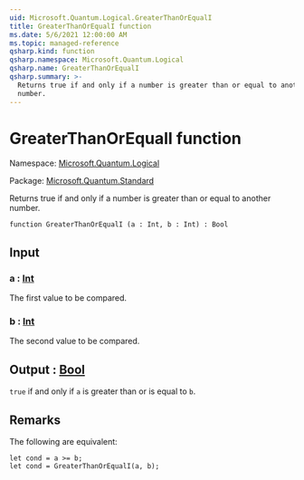 ```yaml
---
uid: Microsoft.Quantum.Logical.GreaterThanOrEqualI
title: GreaterThanOrEqualI function
ms.date: 5/6/2021 12:00:00 AM
ms.topic: managed-reference
qsharp.kind: function
qsharp.namespace: Microsoft.Quantum.Logical
qsharp.name: GreaterThanOrEqualI
qsharp.summary: >-
  Returns true if and only if a number is greater than or equal to another
  number.
---
```


# GreaterThanOrEqualI function

Namespace: [Microsoft.Quantum.Logical](xref:Microsoft.Quantum.Logical)

Package: [Microsoft.Quantum.Standard](https://nuget.org/packages/Microsoft.Quantum.Standard)


Returns true if and only if a number is greater than or equal to anothernumber.

```qsharp
function GreaterThanOrEqualI (a : Int, b : Int) : Bool
```


## Input

### a : [Int](xref:microsoft.quantum.qsharp.valueliterals#int-literals)

The first value to be compared.


### b : [Int](xref:microsoft.quantum.qsharp.valueliterals#int-literals)

The second value to be compared.



## Output : [Bool](xref:microsoft.quantum.qsharp.valueliterals#bool-literals)

`true` if and only if `a` is greater than or is equal to `b`.

## Remarks

The following are equivalent:```qsharplet cond = a >= b;let cond = GreaterThanOrEqualI(a, b);```